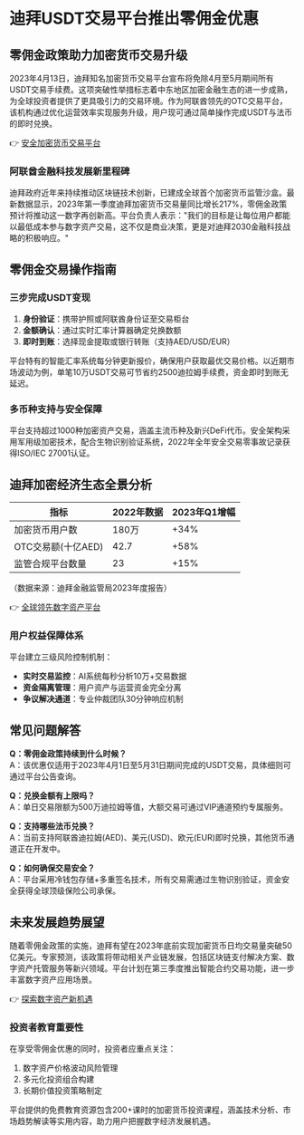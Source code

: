 # 迪拜USDT交易平台推出零佣金优惠

## 零佣金政策助力加密货币交易升级

2023年4月13日，迪拜知名加密货币交易平台宣布将免除4月至5月期间所有USDT交易手续费。这项突破性举措标志着中东地区加密金融生态的进一步成熟，为全球投资者提供了更具吸引力的交易环境。作为阿联酋领先的OTC交易平台，该机构通过优化运营效率实现服务升级，用户现可通过简单操作完成USDT与法币的即时兑换。

👉 [安全加密货币交易平台](https://bit.ly/okx_welcome)

### 阿联酋金融科技发展新里程碑

迪拜政府近年来持续推动区块链技术创新，已建成全球首个加密货币监管沙盒。最新数据显示，2023年第一季度迪拜加密货币交易量同比增长217%，零佣金政策预计将推动这一数字再创新高。平台负责人表示："我们的目标是让每位用户都能以最低成本参与数字资产交易，这不仅是商业决策，更是对迪拜2030金融科技战略的积极响应。"

## 零佣金交易操作指南

### 三步完成USDT变现

1. **身份验证**：携带护照或阿联酋身份证至交易柜台
2. **金额确认**：通过实时汇率计算器确定兑换数额
3. **即时到账**：选择现金提取或银行转账（支持AED/USD/EUR）

平台特有的智能汇率系统每分钟更新报价，确保用户获取最优交易价格。以近期市场波动为例，单笔10万USDT交易可节省约2500迪拉姆手续费，资金即时到账无延迟。

### 多币种支持与安全保障

平台支持超过1000种加密资产交易，涵盖主流币种及新兴DeFi代币。安全架构采用军用级加密技术，配合生物识别验证系统，2022年全年安全交易零事故记录获得ISO/IEC 27001认证。

## 迪拜加密经济生态全景分析

| 指标                | 2022年数据 | 2023年Q1增幅 |
|---------------------|------------|--------------|
| 加密货币用户数      | 180万      | +34%         |
| OTC交易额(十亿AED)  | 42.7       | +58%         |
| 监管合规平台数量    | 23         | +15%         |

（数据来源：迪拜金融监管局2023年度报告）

👉 [全球领先数字资产平台](https://bit.ly/okx_welcome)

### 用户权益保障体系

平台建立三级风险控制机制：
- **实时交易监控**：AI系统每秒分析10万+交易数据
- **资金隔离管理**：用户资产与运营资金完全分离
- **争议解决通道**：专业仲裁团队30分钟响应机制

## 常见问题解答

**Q：零佣金政策持续到什么时候？**  
A：该优惠仅适用于2023年4月1日至5月31日期间完成的USDT交易，具体细则可通过平台公告查询。

**Q：兑换金额有上限吗？**  
A：单日交易限额为500万迪拉姆等值，大额交易可通过VIP通道预约专属服务。

**Q：支持哪些法币兑换？**  
A：当前支持阿联酋迪拉姆(AED)、美元(USD)、欧元(EUR)即时兑换，其他货币通道正在开发中。

**Q：如何确保交易安全？**  
A：平台采用冷钱包存储+多重签名技术，所有交易需通过生物识别验证，资金安全获得全球顶级保险公司承保。

## 未来发展趋势展望

随着零佣金政策的实施，迪拜有望在2023年底前实现加密货币日均交易量突破50亿美元。专家预测，该政策将带动相关产业链发展，包括区块链支付解决方案、数字资产托管服务等新兴领域。平台计划在第三季度推出智能合约交易功能，进一步丰富数字资产应用场景。

👉 [探索数字资产新机遇](https://bit.ly/okx_welcome)

### 投资者教育重要性

在享受零佣金优惠的同时，投资者应重点关注：
1. 数字资产价格波动风险管理
2. 多元化投资组合构建
3. 长期价值投资策略制定

平台提供的免费教育资源包含200+课时的加密货币投资课程，涵盖技术分析、市场趋势解读等实用内容，助力用户把握数字经济发展机遇。